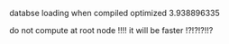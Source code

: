 databse loading when compiled optimized  3.938896335 

do not compute at root node !!!! it will be faster !?!?!?!!?